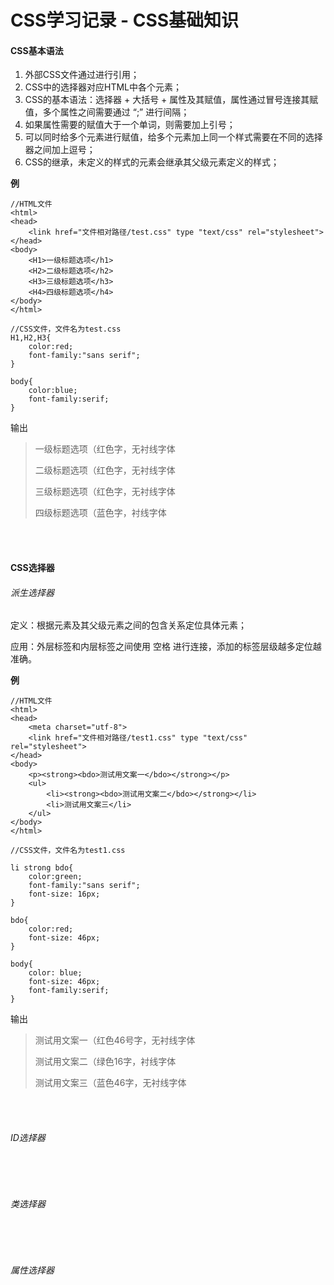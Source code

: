 # CSS学习记录 - CSS基础知识



#### CSS基本语法

1. 外部CSS文件通过<link>进行引用；
2. CSS中的选择器对应HTML中各个元素；
3. CSS的基本语法：选择器 + 大括号 + 属性及其赋值，属性通过冒号连接其赋值，多个属性之间需要通过 “;” 进行间隔；
4. 如果属性需要的赋值大于一个单词，则需要加上引号；
5. 可以同时给多个元素进行赋值，给多个元素加上同一个样式需要在不同的选择器之间加上逗号；
6. CSS的继承，未定义的样式的元素会继承其父级元素定义的样式；



**例**

```
//HTML文件
<html>
<head>
	<link href="文件相对路径/test.css" type "text/css" rel="stylesheet">
</head>
<body>
	<H1>一级标题选项</h1>
	<H2>二级标题选项</h2>
	<H3>三级标题选项</h3>
	<H4>四级标题选项</h4>
</body>
</html>
```



```
//CSS文件，文件名为test.css
H1,H2,H3{
    color:red;
    font-family:"sans serif";
}

body{
    color:blue;
    font-family:serif;
}
```



输出

> 一级标题选项（红色字，无衬线字体
>
> 二级标题选项（红色字，无衬线字体
>
> 三级标题选项（红色字，无衬线字体
>
> 四级标题选项（蓝色字，衬线字体

</br></br>



#### CSS选择器

###### 派生选择器

定义：根据元素及其父级元素之间的包含关系定位具体元素；

应用：外层标签和内层标签之间使用 空格 进行连接，添加的标签层级越多定位越准确。



**例**

```
//HTML文件
<html>
<head>
	<meta charset="utf-8">
	<link href="文件相对路径/test1.css" type "text/css" rel="stylesheet">
</head>
<body>
    <p><strong><bdo>测试用文案一</bdo></strong></p>
	<ul>
		<li><strong><bdo>测试用文案二</bdo></strong></li>
		<li>测试用文案三</li>
	</ul>
</body>
</html>
```



```
//CSS文件，文件名为test1.css

li strong bdo{
	color:green;
    font-family:"sans serif";
	font-size: 16px;
}

bdo{
	color:red;
	font-size: 46px;
}

body{
	color: blue;
	font-size: 46px;
    font-family:serif;
}
```



输出

> 测试用文案一（红色46号字，无衬线字体
>
> 测试用文案二（绿色16字，衬线字体
>
> 测试用文案三（蓝色46字，无衬线字体

</br></br>



###### ID选择器





</br></br>



###### 类选择器





</br></br>

###### 属性选择器





